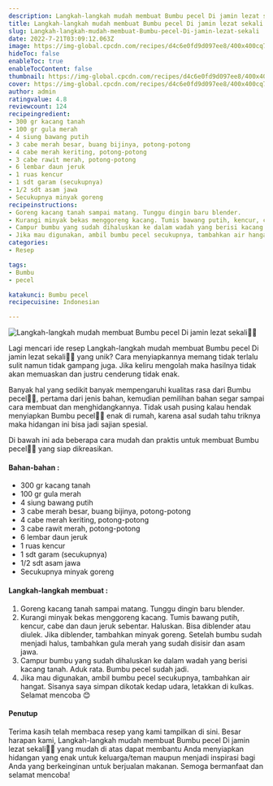 ```yaml
---
description: Langkah-langkah mudah membuat Bumbu pecel Di jamin lezat sekali"
title: Langkah-langkah mudah membuat Bumbu pecel Di jamin lezat sekali
slug: Langkah-langkah-mudah-membuat-Bumbu-pecel-Di-jamin-lezat-sekali
date: 2022-7-21T03:09:12.063Z
image: https://img-global.cpcdn.com/recipes/d4c6e0fd9d097ee8/400x400cq70/photo.jpg
hideToc: false
enableToc: true
enableTocContent: false
thumbnail: https://img-global.cpcdn.com/recipes/d4c6e0fd9d097ee8/400x400cq70/photo.jpg
cover: https://img-global.cpcdn.com/recipes/d4c6e0fd9d097ee8/400x400cq70/photo.jpg
author: admin
ratingvalue: 4.8
reviewcount: 124
recipeingredient:
- 300 gr kacang tanah
- 100 gr gula merah
- 4 siung bawang putih
- 3 cabe merah besar, buang bijinya, potong-potong
- 4 cabe merah keriting, potong-potong
- 3 cabe rawit merah, potong-potong
- 6 lembar daun jeruk
- 1 ruas kencur
- 1 sdt garam (secukupnya)
- 1/2 sdt asam jawa
- Secukupnya minyak goreng
recipeinstructions:
- Goreng kacang tanah sampai matang. Tunggu dingin baru blender.
- Kurangi minyak bekas menggoreng kacang. Tumis bawang putih, kencur, cabe dan daun jeruk sebentar. Haluskan. Bisa diblender atau diulek. Jika diblender, tambahkan minyak goreng. Setelah bumbu sudah menjadi halus, tambahkan gula merah yang sudah disisir dan asam jawa.
- Campur bumbu yang sudah dihaluskan ke dalam wadah yang berisi kacang tanah. Aduk rata. Bumbu pecel sudah jadi.
- Jika mau digunakan, ambil bumbu pecel secukupnya, tambahkan air hangat. Sisanya saya simpan dikotak kedap udara, letakkan di kulkas. Selamat mencoba 😊
categories:
- Resep

tags:
- Bumbu
- pecel

katakunci: Bumbu pecel
recipecuisine: Indonesian

---
```


![Langkah-langkah mudah membuat Bumbu pecel Di jamin lezat sekali👩‍🍳](https://img-global.cpcdn.com/recipes/d4c6e0fd9d097ee8/400x400cq70/photo.jpg)

Lagi mencari ide resep Langkah-langkah mudah membuat Bumbu pecel Di jamin lezat sekali👩‍🍳 yang unik? Cara menyiapkannya memang tidak terlalu sulit namun tidak gampang juga. Jika keliru mengolah maka hasilnya tidak akan memuaskan dan justru cenderung tidak enak.

Banyak hal yang sedikit banyak mempengaruhi kualitas rasa dari Bumbu pecel👩‍🍳, pertama dari jenis bahan, kemudian pemilihan bahan segar sampai cara membuat dan menghidangkannya. Tidak usah pusing kalau hendak menyiapkan Bumbu pecel👩‍🍳 enak di rumah, karena asal sudah tahu triknya maka hidangan ini bisa jadi sajian spesial.

Di bawah ini ada beberapa cara mudah dan praktis untuk membuat Bumbu pecel👩‍🍳 yang siap dikreasikan.

<!--inarticleads1-->

#### Bahan-bahan :

- 300 gr kacang tanah
- 100 gr gula merah
- 4 siung bawang putih
- 3 cabe merah besar, buang bijinya, potong-potong
- 4 cabe merah keriting, potong-potong
- 3 cabe rawit merah, potong-potong
- 6 lembar daun jeruk
- 1 ruas kencur
- 1 sdt garam (secukupnya)
- 1/2 sdt asam jawa
- Secukupnya minyak goreng

<!--inarticleads2-->

#### Langkah-langkah membuat :

1. Goreng kacang tanah sampai matang. Tunggu dingin baru blender.
1. Kurangi minyak bekas menggoreng kacang. Tumis bawang putih, kencur, cabe dan daun jeruk sebentar. Haluskan. Bisa diblender atau diulek. Jika diblender, tambahkan minyak goreng. Setelah bumbu sudah menjadi halus, tambahkan gula merah yang sudah disisir dan asam jawa.
1. Campur bumbu yang sudah dihaluskan ke dalam wadah yang berisi kacang tanah. Aduk rata. Bumbu pecel sudah jadi.
1. Jika mau digunakan, ambil bumbu pecel secukupnya, tambahkan air hangat. Sisanya saya simpan dikotak kedap udara, letakkan di kulkas. Selamat mencoba 😊

#### Penutup

Terima kasih telah membaca resep yang kami tampilkan di sini. Besar harapan kami, Langkah-langkah mudah membuat Bumbu pecel Di jamin lezat sekali👩‍🍳 yang mudah di atas dapat membantu Anda menyiapkan hidangan yang enak untuk keluarga/teman maupun menjadi inspirasi bagi Anda yang berkeinginan untuk berjualan makanan. Semoga bermanfaat dan selamat mencoba!